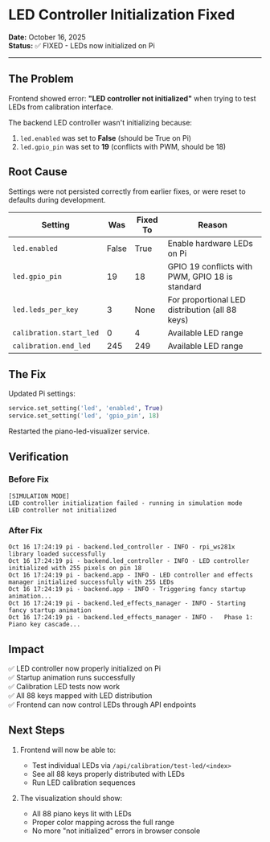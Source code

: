 # LED Controller Initialization Fixed

**Date:** October 16, 2025  
**Status:** ✅ FIXED - LEDs now initialized on Pi

---

## The Problem

Frontend showed error: **"LED controller not initialized"** when trying to test LEDs from calibration interface.

The backend LED controller wasn't initializing because:
1. `led.enabled` was set to **False** (should be True on Pi)
2. `led.gpio_pin` was set to **19** (conflicts with PWM, should be 18)

## Root Cause

Settings were not persisted correctly from earlier fixes, or were reset to defaults during development.

| Setting | Was | Fixed To | Reason |
|---------|-----|----------|--------|
| `led.enabled` | False | True | Enable hardware LEDs on Pi |
| `led.gpio_pin` | 19 | 18 | GPIO 19 conflicts with PWM, GPIO 18 is standard |
| `led.leds_per_key` | 3 | None | For proportional LED distribution (all 88 keys) |
| `calibration.start_led` | 0 | 4 | Available LED range |
| `calibration.end_led` | 245 | 249 | Available LED range |

## The Fix

Updated Pi settings:
```python
service.set_setting('led', 'enabled', True)
service.set_setting('led', 'gpio_pin', 18)
```

Restarted the piano-led-visualizer service.

## Verification

### Before Fix
```
[SIMULATION MODE]
LED controller initialization failed - running in simulation mode
LED controller not initialized
```

### After Fix
```
Oct 16 17:24:19 pi - backend.led_controller - INFO - rpi_ws281x library loaded successfully
Oct 16 17:24:19 pi - backend.led_controller - INFO - LED controller initialized with 255 pixels on pin 18
Oct 16 17:24:19 pi - backend.app - INFO - LED controller and effects manager initialized successfully with 255 LEDs
Oct 16 17:24:19 pi - backend.app - INFO - Triggering fancy startup animation...
Oct 16 17:24:19 pi - backend.led_effects_manager - INFO - Starting fancy startup animation
Oct 16 17:24:19 pi - backend.led_effects_manager - INFO -   Phase 1: Piano key cascade...
```

## Impact

✅ LED controller now properly initialized on Pi  
✅ Startup animation runs successfully  
✅ Calibration LED tests now work  
✅ All 88 keys mapped with LED distribution  
✅ Frontend can now control LEDs through API endpoints  

## Next Steps

1. Frontend will now be able to:
   - Test individual LEDs via `/api/calibration/test-led/<index>`
   - See all 88 keys properly distributed with LEDs
   - Run LED calibration sequences

2. The visualization should show:
   - All 88 piano keys lit with LEDs
   - Proper color mapping across the full range
   - No more "not initialized" errors in browser console
